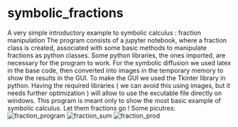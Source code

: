 # symbolic_fractions
A very simple introductory example to symbolic calculus : fraction manipulation 
The program consists of a jupyter notebook, where a fraction class is created, associated with some basic methods to manipulate fractions as python classes.
Some python libraries, the ones imported, are necessary for the program to work. 
For the symbolic diffusion we used latex in the base code, then converted into images in the temporary memory to show the results in the GUI. 
To make the GUI we used the Tkinter library in python. 
Having the required libraries ( we can avoid this using images, but it needs further optimization ) will allow to use the excutable file directly on windows. 
This program is meant only to show the most basic example of symbolic calculus. Let them fractions go ! 
Some picutres: 
![fraction_program](https://github.com/user-attachments/assets/bf0d0681-a289-4ac8-823a-5bb99eda83f3)
![fraction_sum](https://github.com/user-attachments/assets/d66070a1-9285-437c-84f7-f7208ac76eb7)
![fraction_prod](https://github.com/user-attachments/assets/45f3ac12-9089-4ee6-a2b8-1adb05882f27)
